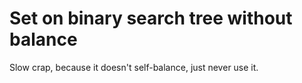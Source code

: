 # Set on binary search tree without balance

Slow crap, because it doesn't self-balance, just never use it.
